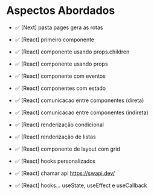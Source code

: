 # Aspectos Abordados

- ✅ [Next] pasta pages gera as rotas
- ✅ [React] primeiro componente
- ✅ [React] componente usando props.children
- ✅ [React] componente usando props
- ✅ [React] componente com eventos

- ✅ [React] componentes com estado
- ✅ [React] comunicacao entre componentes (direta)
- ✅ [React] comunicacao entre componentes (indireta)

- ✅ [React] renderização condicional
- ✅ [React] renderização de listas

- ✅ [React] componente de layout com grid
- ✅ [React] hooks personalizados
- ✅ [React] chamar api https://swapi.dev/

- ✅ [React] hooks... useState, useEffect e useCallback